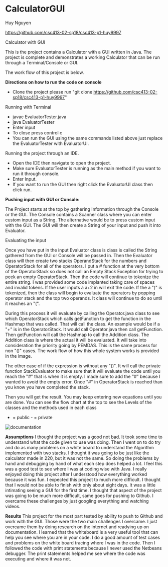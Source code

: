 # CalculatorGUI

Huy Nguyen 

https://github.com/csc413-02-sp18/csc413-p1-huy9997

Calculator with GUI

This is the project contains a Calculator with a GUI written in Java. The project is complete and demonstrates a working Calculator that can be run through a Terminal/Console or GUI. 

The work flow of this project is below. 

**Directions on how to run the code on console**

- Clone the project please run "git clone https://github.com/csc413-02-sp18/csc413-p1-huy9997"

Running with Terminal
 
  - javac EvaluatorTester.java
  - java EvaluatorTester
  - Enter input
  - To close press control c
  - You can run the GUI using the same commands listed above just replace the EvaluatorTester with EvaluatorUI.

Running the project through an IDE. 

  - Open the IDE then navigate to open the project. 
  - Make sure EvaluatorTester is running as the main method if you want to run it through console. 
  - Enter Input.
  - If you want to run the GUI then right click the EvaluatorUI class then click run.

**Pushing input with GUI or Console:**

The Project starts at the top by gathering Information through the Console or the GUI. The Console contains a Scanner class where you can enter custom input as a String. The alternative would be to press custom input with the GUI. The GUI will then create a String of your input and push it into Evaluator. 



Evaluating the input

Once you have put in the input Evaluator class is class is called the String gathered from the GUI or Console will be passed in. Then the Evaluator class will then create two stacks OperandStack for the numbers and OperatorStack for all of the operators. I put a # function at the very bottom of the OperatorStack so does not call an Empty Stack Exception for trying to peek an empty OperatorStack. Then the code will continue to tokenize the entire string. I was provided some code implanted taking care of spaces and invalid tokens. If the user inputs a a+2 in will exit the code. If the a ")" is tokenized, then the class will begin to evaluate the operators by popping operator stack and the top two operands. It class will continue to do so until it reaches an "(". 

During this process it will evaluate by calling the Operator.java class to see which OperatorStack which calls getFunction to get the function in the Hashmap that was called. That will call the class. An example would be if a "+" is in the OperatorStack. It would call Operator.java then call getFunction. Then getFunction will call the Hashmap to call the Addition class. The Addition class is where the actual it will be evaluated. It will take into consideration the priority going by PEMDAS. This is the same process for non "()" cases. The work flow of how this whole system works is provided in the image.  

The other case of if the expression is without any "()". It will call the private function StackEvaluator to make sure that it will evaluate the code until you reach the "#" that is when it is empty. I made sure to add the "#" because I wanted to avoid the empty error. Once "#" in OperatorStack is reached than you know you have completed the stack. 

Then you will get the result. You may keep entering new equations until you are done. 
You can see the flow chart at the top to see the Levels of the classes and the methods used in each class

+ = public	- = private
 
 ![documentation](https://user-images.githubusercontent.com/19191573/36184416-7372ddc2-10e8-11e8-84f6-60caf3c5f17d.jpg)

 
**Assumptions**
I thought the project was a good not bad. It took some time to understand what the code given to use was doing. Then I went on to do try and do as many problems on a white board to understand the Algorithm implemented with two stacks. I thought it was going to be just like the calculator made in 220, but it was not the same. So doing the problems by hand and debugging by hand of what each step does helped a lot. I feel this was a good test to see where I was at coding wise with Java. I really enjoyed doing this project after I understood how everything worked because it was fun. I expected this project to much more difficult. I thought that I would not be able to finish with only about eight days. It was a little intimating seeing a GUI for the first time. I thought that aspect of the project was going to be much more difficult, same goes for pushing to Github. I overcame these challenges by just googling everything and watching videos.

**Results**
This project for the most part tested by ability to push to Github and work with the GUI. Those were the two main challenges I overcame. I just overcame them by doing research on the internet and readying up on documentation. I learned that the whiteboard is a very useful tool that can help you see where you are in your code. I do a good amount of test cases and problems on the white board tracing where I was in the code. Then I followed the code with print statements because I never used the Netbeans debugger. The print statements helped me see where the code was executing and where it was not.

